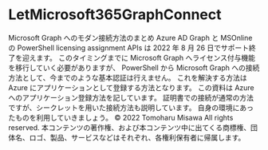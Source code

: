 # LetMicrosoft365GraphConnect
Microsoft Graph へのモダン接続方法のまとめ
Azure AD Graph と MSOnline の PowerShell licensing assignment APIs は 2022 年 8 月 26 日でサポート終了を迎えます。
このタイミングまでに Microsoft Graph へライセンス付与機能を移行していく必要がありますが、
PowerShell から Microsoft Graph への接続方法として、今までのような基本認証は行えません。
これを解決する方法は Azure にアプリケーションとして登録する方法となります。
この資料は Azure へのアプリケーション登録方法を記しています。
証明書での接続が通常の方法ですが、シークレットを用いた接続方法も説明しています。
自身の環境にあったものを利用していきましょう。
© 2022 Tomoharu Misawa All rights reserved.
本コンテンツの著作権、および本コンテンツ中に出てくる商標権、団体名、ロゴ、製品、サービスなどはそれぞれ、各権利保有者に帰属します。
